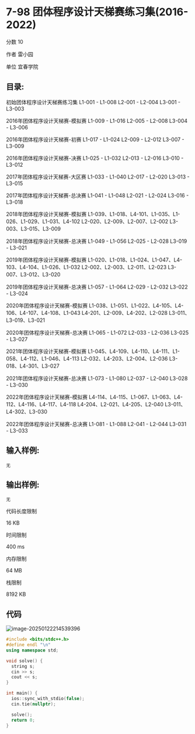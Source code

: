 # **7-98 团体程序设计天梯赛练习集(2016-2022)**

分数 10

作者 雷小园

单位 宜春学院

## 目录:

初始团体程序设计天梯赛练习集
L1-001 - L1-008
L2-001 - L2-004
L3-001 - L3-003

2016年团体程序设计天梯赛-模拟赛
L1-009 - L1-016
L2-005 - L2-008
L3-004 - L3-006

2016年团体程序设计天梯赛-初赛
L1-017 - L1-024
L2-009 - L2-012
L3-007 - L3-009

2016年团体程序设计天梯赛-决赛
L1-025 - L1-032
L2-013 - L2-016
L3-010 - L3-012

2017年团体程序设计天梯赛-大区赛
L1-033 - L1-040
L2-017 - L2-020
L3-013 - L3-015

2017年团体程序设计天梯赛-总决赛
L1-041 - L1-048
L2-021 - L2-024
L3-016 - L3-018

2018年团体程序设计天梯赛-模拟赛
L1-039、L1-018、L4-101、L1-035、L1-026、L1-029、L1-031、L4-102
L2-020、L2-009、L2-007、L2-002
L3-003、L3-015、L3-009

2018年团体程序设计天梯赛-总决赛
L1-049 - L1-056
L2-025 - L2-028
L3-019 - L3-021

2019年团体程序设计天梯赛-模拟赛
L1-020、L1-018、L1-024、L1-047、L4-103、L4-104、L1-026、L1-032
L2-002、L2-003、L2-011、L2-023
L3-007、L3-012、L3-020

2019年团体程序设计天梯赛-总决赛
L1-057 - L1-064
L2-029 - L2-032
L3-022 - L3-024

2020年团体程序设计天梯赛-模拟赛
L1-038、L1-051、L1-022、L4-105、L4-106、L4-107、L4-108、L1-043
L4-201、L2-009、L4-202、L2-028
L3-011、L3-019、L3-021

2020年团体程序设计天梯赛-总决赛
L1-065 - L1-072
L2-033 - L2-036
L3-025 - L3-027

2021年团体程序设计天梯赛-模拟赛
L1-045、L4-109、L4-110、L4-111、L1-058、L4-112、L1-046、L4-113
L2-032、L4-203、L2-004、L2-036
L3-018、L4-301、L3-027

2021年团体程序设计天梯赛-总决赛
L1-073 - L1-080
L2-037 - L2-040
L3-028 - L3-030

2022年团体程序设计天梯赛-模拟赛
L4-114、L4-115、L1-067、L1-063、L4-112、L4-116、L4-117、L4-118
L4-204、L2-021、L4-205、L2-040
L3-011、L4-302、L3-030

2022年团体程序设计天梯赛-总决赛
L1-081 - L1-088
L2-041 - L2-044
L3-031 - L3-033

## 输入样例:

```in
无
```

## 输出样例:

```out
无
```

代码长度限制

16 KB

时间限制

400 ms

内存限制

64 MB

栈限制

8192 KB

## 代码

![image-20250122214539396](https://gitee.com/chen-houchao/images/raw/master/202501222145427.png)

```cpp
#include <bits/stdc++.h>
#define endl "\n"
using namespace std;

void solve() {
  string s;
  cin >> s;
  cout << s;
}

int main() {
  ios::sync_with_stdio(false);
  cin.tie(nullptr);

  solve();
  return 0;
}
```

